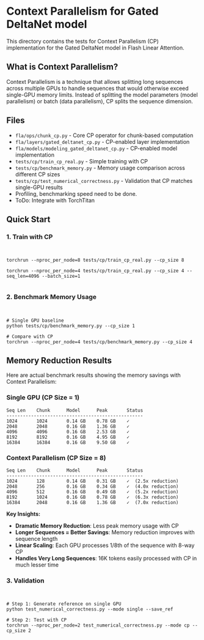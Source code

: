 # Context Parallelism for Gated DeltaNet model

This directory contains the tests for Context Parallelism (CP) implementation for the Gated DeltaNet model in Flash Linear Attention.

## What is Context Parallelism?

Context Parallelism is a technique that allows splitting long sequences across multiple GPUs to handle sequences that would otherwise exceed single-GPU memory limits. Instead of splitting the model parameters (model parallelism) or batch (data parallelism), CP splits the sequence dimension.


## Files

- `fla/ops/chunk_cp.py` - Core CP operator for chunk-based computation
- `fla/layers/gated_deltanet_cp.py` - CP-enabled layer implementation
- `fla/models/modeling_gated_deltanet_cp.py` - CP-enabled model implementation  
- `tests/cp/train_cp_real.py` - Simple training with CP
- `tests/cp/benchmark_memory.py` - Memory usage comparison across different CP sizes
- `tests/cp/test_numerical_correctness.py` - Validation that CP matches single-GPU results 
- Profiling, benchmarking speed need to be done.
- ToDo: Integrate with TorchTitan

## Quick Start

### 1. Train with CP

```


torchrun --nproc_per_node=8 tests/cp/train_cp_real.py --cp_size 8

torchrun --nproc_per_node=4 tests/cp/train_cp_real.py --cp_size 4 --seq_len=4096 --batch_size=1


```


### 2. Benchmark Memory Usage


```


# Single GPU baseline
python tests/cp/benchmark_memory.py --cp_size 1

# Compare with CP
torchrun --nproc_per_node=4 tests/cp/benchmark_memory.py --cp_size 4
```



## Memory Reduction Results

Here are actual benchmark results showing the memory savings with Context Parallelism:

### Single GPU (CP Size = 1)
```
Seq Len    Chunk      Model      Peak       Status    
--------------------------------------------------
1024       1024       0.14 GB    0.78 GB    ✓
2048       2048       0.16 GB    1.36 GB    ✓
4096       4096       0.16 GB    2.53 GB    ✓
8192       8192       0.16 GB    4.95 GB    ✓
16384      16384      0.16 GB    9.50 GB    ✓
```

### Context Parallelism (CP Size = 8)
```
Seq Len    Chunk      Model      Peak       Status    
--------------------------------------------------
1024       128        0.14 GB    0.31 GB    ✓  (2.5x reduction)
2048       256        0.16 GB    0.34 GB    ✓  (4.0x reduction)
4096       512        0.16 GB    0.49 GB    ✓  (5.2x reduction)
8192       1024       0.16 GB    0.78 GB    ✓  (6.3x reduction)
16384      2048       0.16 GB    1.36 GB    ✓  (7.0x reduction)
```

**Key Insights:**
- **Dramatic Memory Reduction**: Less peak memory usage with CP
- **Longer Sequences = Better Savings**: Memory reduction improves with sequence length
- **Linear Scaling**: Each GPU processes 1/8th of the sequence with 8-way CP
- **Handles Very Long Sequences**: 16K tokens easily processed with CP in much lesser time



### 3. Validation


```


# Step 1: Generate reference on single GPU
python test_numerical_correctness.py --mode single --save_ref

# Step 2: Test with CP
torchrun --nproc_per_node=2 test_numerical_correctness.py --mode cp --cp_size 2
```